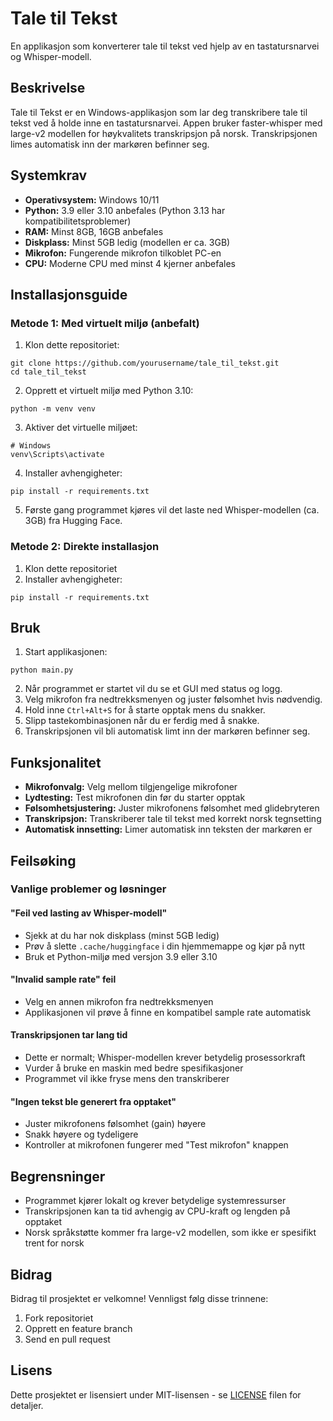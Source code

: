 # Tale til Tekst

En applikasjon som konverterer tale til tekst ved hjelp av en tastatursnarvei og Whisper-modell.

## Beskrivelse

Tale til Tekst er en Windows-applikasjon som lar deg transkribere tale til tekst ved å holde inne en tastatursnarvei. Appen bruker faster-whisper med large-v2 modellen for høykvalitets transkripsjon på norsk. Transkripsjonen limes automatisk inn der markøren befinner seg.

## Systemkrav

- **Operativsystem:** Windows 10/11
- **Python:** 3.9 eller 3.10 anbefales (Python 3.13 har kompatibilitetsproblemer)
- **RAM:** Minst 8GB, 16GB anbefales
- **Diskplass:** Minst 5GB ledig (modellen er ca. 3GB)
- **Mikrofon:** Fungerende mikrofon tilkoblet PC-en
- **CPU:** Moderne CPU med minst 4 kjerner anbefales

## Installasjonsguide

### Metode 1: Med virtuelt miljø (anbefalt)

1. Klon dette repositoriet:
```
git clone https://github.com/yourusername/tale_til_tekst.git
cd tale_til_tekst
```

2. Opprett et virtuelt miljø med Python 3.10:
```
python -m venv venv
```

3. Aktiver det virtuelle miljøet:
```
# Windows
venv\Scripts\activate
```

4. Installer avhengigheter:
```
pip install -r requirements.txt
```

5. Første gang programmet kjøres vil det laste ned Whisper-modellen (ca. 3GB) fra Hugging Face.

### Metode 2: Direkte installasjon

1. Klon dette repositoriet
2. Installer avhengigheter:
```
pip install -r requirements.txt
```

## Bruk

1. Start applikasjonen:
```
python main.py
```

2. Når programmet er startet vil du se et GUI med status og logg.
3. Velg mikrofon fra nedtrekksmenyen og juster følsomhet hvis nødvendig.
4. Hold inne `Ctrl+Alt+S` for å starte opptak mens du snakker.
5. Slipp tastekombinasjonen når du er ferdig med å snakke.
6. Transkripsjonen vil bli automatisk limt inn der markøren befinner seg.

## Funksjonalitet

- **Mikrofonvalg:** Velg mellom tilgjengelige mikrofoner
- **Lydtesting:** Test mikrofonen din før du starter opptak
- **Følsomhetsjustering:** Juster mikrofonens følsomhet med glidebryteren
- **Transkripsjon:** Transkriberer tale til tekst med korrekt norsk tegnsetting
- **Automatisk innsetting:** Limer automatisk inn teksten der markøren er

## Feilsøking

### Vanlige problemer og løsninger

#### "Feil ved lasting av Whisper-modell"
- Sjekk at du har nok diskplass (minst 5GB ledig)
- Prøv å slette `.cache/huggingface` i din hjemmemappe og kjør på nytt
- Bruk et Python-miljø med versjon 3.9 eller 3.10

#### "Invalid sample rate" feil
- Velg en annen mikrofon fra nedtrekksmenyen
- Applikasjonen vil prøve å finne en kompatibel sample rate automatisk

#### Transkripsjonen tar lang tid
- Dette er normalt; Whisper-modellen krever betydelig prosessorkraft
- Vurder å bruke en maskin med bedre spesifikasjoner
- Programmet vil ikke fryse mens den transkriberer

#### "Ingen tekst ble generert fra opptaket"
- Juster mikrofonens følsomhet (gain) høyere
- Snakk høyere og tydeligere
- Kontroller at mikrofonen fungerer med "Test mikrofon" knappen

## Begrensninger

- Programmet kjører lokalt og krever betydelige systemressurser
- Transkripsjonen kan ta tid avhengig av CPU-kraft og lengden på opptaket
- Norsk språkstøtte kommer fra large-v2 modellen, som ikke er spesifikt trent for norsk

## Bidrag

Bidrag til prosjektet er velkomne! Vennligst følg disse trinnene:
1. Fork repositoriet
2. Opprett en feature branch
3. Send en pull request

## Lisens

Dette prosjektet er lisensiert under MIT-lisensen - se [LICENSE](LICENSE) filen for detaljer. 